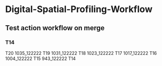 # Digital-Spatial-Profiling-Workflow
## Test action workflow on merge 
### T14




T20 1035_122222
T19 1031_122222
T18 1023_122222
T17 1017_122222
T16 1004_122222
T15 943_122222
T14 
